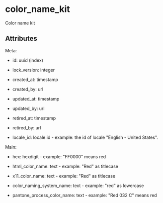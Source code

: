# color_name_kit

Color name kit


## Attributes

Meta:

  * id: uuid (index)

  * lock_version: integer

  * created_at: timestamp

  * created_by: url

  * updated_at: timestamp

  * updated_by: url

  * retired_at: timestamp

  * retired_by: url

  * locale_id: locale.id - example: the id of locale "English - United States".

Main:

  * hex: hexdigit - example: "FF0000" means red

  * html_color_name: text - example: "Red" as titlecase

  * x11_color_name: text - example: "Red" as titlecase

  * color_naming_system_name: text - example: "red" as lowercase

  * pantone_process_color_name: text - example: "Red 032 C" means red

